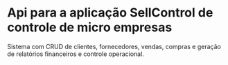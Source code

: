 # Api para a aplicação SellControl de controle de micro empresas

Sistema com CRUD de clientes, fornecedores, vendas, compras e geração de relatórios financeiros e controle operacional.